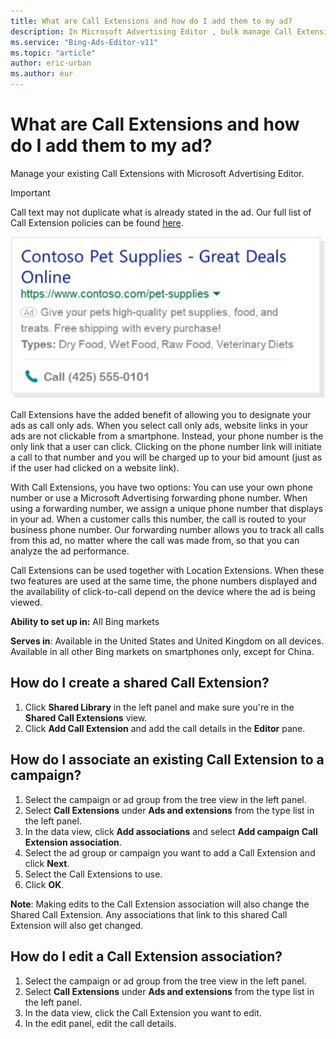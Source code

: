 ```yaml
---
title: What are Call Extensions and how do I add them to my ad?
description: In Microsoft Advertising Editor , bulk manage Call Extensions and created shared Call Extensions to associate with multiple campaigns.
ms.service: "Bing-Ads-Editor-v11"
ms.topic: "article"
author: eric-urban
ms.author: eur
---
```


# What are Call Extensions and how do I add them to my ad?

Manage your existing Call Extensions with Microsoft Advertising Editor.

> [!IMPORTANT]
> Call text may not duplicate what is already stated in the ad. Our full list of Call Extension policies can be found [here](https://go.microsoft.com/fwlink?LinkId=746651).

![Call Extensions](../images/BA_Conc_Extension_Call.svg)

Call Extensions have the added benefit of allowing you to designate your ads as call only ads. When you select call only ads, website links in your ads are not clickable from a smartphone. Instead, your phone number is the only link that a user can click. Clicking on the phone number link will initiate a call to that number and you will be charged up to your bid amount (just as if the user had clicked on a website link).

With Call Extensions, you have two options: You can use your own phone number or use a Microsoft Advertising forwarding phone number. When using a forwarding number, we assign a unique phone number that displays in your ad. When a customer calls this number, the call is routed to your business phone number. Our forwarding number allows you to track all calls from this ad, no matter where the call was made from, so that you can analyze the ad performance.

Call Extensions can be used together with Location Extensions. When these two features are used at the same time, the phone numbers displayed and the availability of click-to-call depend on the device where the ad is being viewed.

**Ability to set up in:** All Bing markets

**Serves in**: Available in the United States and United Kingdom on all devices. Available in all other Bing markets on smartphones only, except for China.

## How do I create a shared Call Extension?
1. Click **Shared Library** in the left panel and make sure you're in the **Shared Call Extensions** view.
1. Click **Add Call Extension** and add the call details in the **Editor** pane.

## How do I associate an existing Call Extension to a campaign?
1. Select the campaign or ad group from the tree view in the left panel.
1. Select **Call Extensions** under **Ads and extensions** from the type list in the left panel.
1. In the data view, click **Add associations** and select **Add campaign Call Extension association**.
1. Select the ad group or campaign you want to add a Call Extension and click **Next**.
1. Select the Call Extensions to use.
1. Click **OK**.

**Note**: Making edits to the Call Extension association will also change the Shared Call Extension. Any associations that link to this shared Call Extension will also get changed.

## How do I edit a Call Extension association?
1. Select the campaign or ad group from the tree view in the left panel.
1. Select **Call Extensions** under **Ads and extensions** from the type list in the left panel.
1. In the data view, click the Call Extension you want to edit.
1. In the edit panel, edit the call details.


